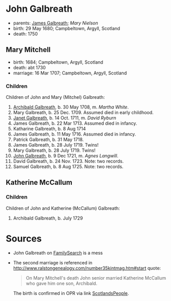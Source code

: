 # John Galbreath

- parents: [James Galbreath](galbreath-james-1659.md); *Mary Nielson*
- birth: 29 May 1680; Campbeltown, Argyll, Scotland
- death: 1750

## Mary Mitchell

- birth: 1684; Campbeltown, Argyll, Scotland
- death: abt 1730
- marriage: 16 Mar 1707; Campbeltown, Argyll, Scotland

### Children

Children of John and Mary (Mitchel) Galbreath:

1. [Archibald Galbreath](galbreath-archibald-1708.md), b. 30 May 1708, m. *Martha White*.
2. Mary Galbreath, b. 25 Dec. 1709.  Assumed died in early childhood.
3. [Janet Galbreath](galbreath-janet-1711.md), b. 14 Oct. 1711, m. *David Ryburn*
4. James Galbreath, b. 22 Mar 1713.  Assumed died in infancy.
5. Katharine Galbreath, b. 8 Aug 1714
6. James Galbreath, b. 11 May 1716.  Assumed died in infancy.
7. Patrick Galbreath, b. 31 May 1718.
8. James Galbreath, b. 28 July 1719.  Twins!
9. Mary Galbreath, b. 28 July 1719.  Twins!
10. [John Galbreath](galbreath-john-1721.md), b. 9 Dec 1721, m. *Agnes Langwill*.
11. David Galbreath, b. 24 Nov. 1723.  Note: two records.
12. Samuel Galbreath, b. 8 Aug 1725.  Note: two records.

## Katherine McCallum

### Children

Children of John and Katherine (McCallum) Galbreath:

1. Archibald Galbreath, b. July 1729

# Sources

- John Galbreath on [FamilySearch](https://www.familysearch.org/tree/person/details/L2PT-L1B) is a mess
- The second marriage is referenced in http://www.ralstongenealogy.com/number35kintmag.htm#start quote:
  > On Mary Mitchell's death John senior married 
  > Katherine McCallum who gave him one son, Archibald.
 
  The birth is confirmed in OPR via link [ScotlandsPeople][sp1].

[sp1]:https://www.scotlandspeople.gov.uk/record-results?search_type=people&event=%28B%20OR%20C%20OR%20S%29&record_type%5B0%5D=opr_births&church_type=Old%20Parish%20Registers&dl_cat=church&dl_rec=church-births-baptisms&surname=galbreath&surname_so=starts&forename=archibald&forename_so=starts&sex=M&from_year=1729&to_year=1729&parent_names=galbreath&parent_names_so=exact&parent_name_two=McCallum&parent_name_two_so=exact&record=Church%20of%20Scotland%20%28old%20parish%20registers%29%20Roman%20Catholic%20Church%20Other%20churches
